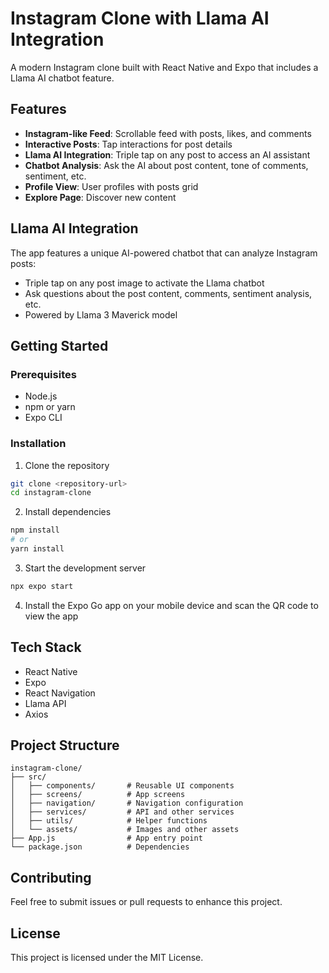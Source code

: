 # Instagram Clone with Llama AI Integration

A modern Instagram clone built with React Native and Expo that includes a Llama AI chatbot feature.

## Features

- **Instagram-like Feed**: Scrollable feed with posts, likes, and comments
- **Interactive Posts**: Tap interactions for post details
- **Llama AI Integration**: Triple tap on any post to access an AI assistant
- **Chatbot Analysis**: Ask the AI about post content, tone of comments, sentiment, etc.
- **Profile View**: User profiles with posts grid
- **Explore Page**: Discover new content

## Llama AI Integration

The app features a unique AI-powered chatbot that can analyze Instagram posts:
- Triple tap on any post image to activate the Llama chatbot
- Ask questions about the post content, comments, sentiment analysis, etc.
- Powered by Llama 3 Maverick model

## Getting Started

### Prerequisites

- Node.js
- npm or yarn
- Expo CLI

### Installation

1. Clone the repository
```bash
git clone <repository-url>
cd instagram-clone
```

2. Install dependencies
```bash
npm install
# or
yarn install
```

3. Start the development server
```bash
npx expo start
```

4. Install the Expo Go app on your mobile device and scan the QR code to view the app

## Tech Stack

- React Native
- Expo
- React Navigation
- Llama API
- Axios

## Project Structure

```
instagram-clone/
├── src/
│   ├── components/       # Reusable UI components
│   ├── screens/          # App screens
│   ├── navigation/       # Navigation configuration
│   ├── services/         # API and other services
│   ├── utils/            # Helper functions
│   └── assets/           # Images and other assets
├── App.js                # App entry point
└── package.json          # Dependencies
```

## Contributing

Feel free to submit issues or pull requests to enhance this project.

## License

This project is licensed under the MIT License. 